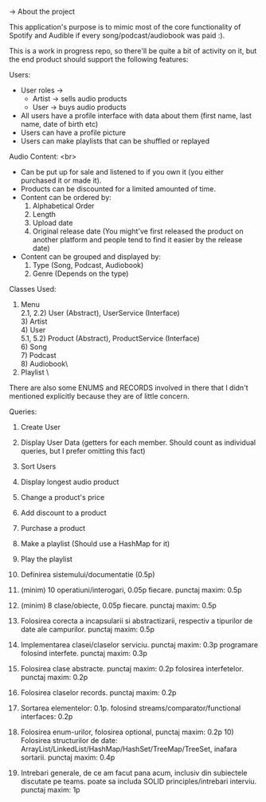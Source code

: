 -> About the project

This application's purpose is to mimic most of the core functionality of Spotify and Audible if every song/podcast/audiobook was paid :).

This is a work in progress repo, so there'll be quite a bit of activity on 
it, but the end product should support the following features:

Users: 
- User roles -> 
    + Artist -> sells audio products
    + User -> buys audio products
- All users have a profile interface with data about them (first name, last name, date of birth etc)
- Users can have a profile picture
- Users can make playlists that can be shuffled or replayed


Audio Content: <br\>
- Can be put up for sale and listened to if you own it (you either purchased it or made it).  
- Products can be discounted for a limited amounted of time. 
- Content can be ordered by: 
    1) Alphabetical Order 
    2) Length 
    3) Upload date 
    4) Original release date (You might've first released the product on another platform and people tend to find it easier by the release date) 
- Content can be grouped and displayed by:  
    1) Type (Song, Podcast, Audiobook)  
    2) Genre (Depends on the type) 


Classes Used:
1) Menu \
2.1, 2.2) User (Abstract), UserService (Interface) \
    3) Artist\
    4) User\
5.1, 5.2) Product (Abstract), ProductService (Interface)\
	6) Song\
	7) Podcast\
	8) Audiobook\
9) Playlist \

There are also some ENUMS and RECORDS involved in there that I 
didn't mentioned explicitly because they are of little concern.

Queries:
1) Create User 
2) Display User Data (getters for each member. Should count as individual queries, but I prefer omitting this fact) 
3) Sort Users 
4) Display longest audio product
5) Change a product's price 
6) Add discount to a product 
7) Purchase a product 
8) Make a playlist (Should use a HashMap for it) 
9) Play the playlist  


1) Definirea sistemului/documentatie (0.5p)
2) (minim) 10 operatiuni/interogari, 0.05p fiecare. punctaj maxim: 0.5p	
3) (minim) 8 clase/obiecte, 0.05p fiecare. punctaj maxim: 0.5p	
4) Folosirea corecta a incapsularii si abstractizarii, respectiv a tipurilor de date ale campurilor. punctaj maxim: 0.5p 
5) Implementarea clasei/claselor serviciu. punctaj maxim: 0.3p	programare folosind interfete. punctaj maxim: 0.3p
6) Folosirea clase abstracte. punctaj maxim: 0.2p	folosirea interfetelor. punctaj maxim: 0.2p
7) Folosirea claselor records. punctaj maxim: 0.2p	
8) Sortarea elementelor: 0.1p. folosind streams/comparator/functional interfaces: 0.2p	
9) Folosirea enum-urilor, folosirea optional, punctaj maxim: 0.2p 10) Folosirea structurilor de date: ArrayList/LinkedList/HashMap/HashSet/TreeMap/TreeSet, inafara sortarii. punctaj maxim: 0.4p	
11) Intrebari generale, de ce am facut pana acum, inclusiv din subiectele discutate pe teams. poate sa includa SOLID principles/intrebari interviu. punctaj maxim: 1p
